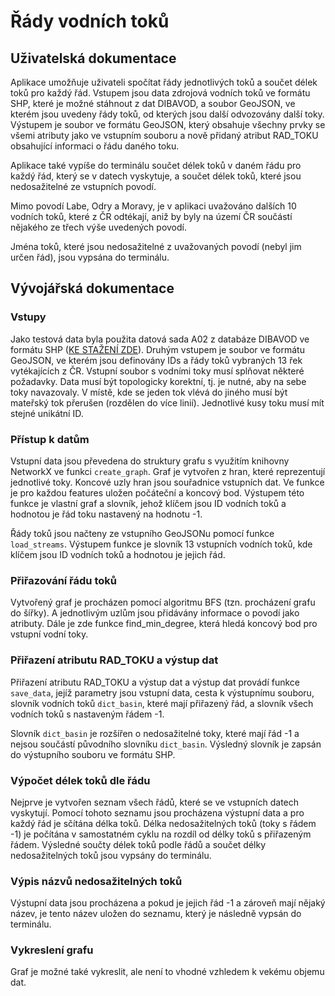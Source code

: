 # Řády vodních toků 
## Uživatelská dokumentace
Aplikace umožňuje uživateli spočítat řády jednotlivých toků a součet délek toků pro každý řád. Vstupem jsou data zdrojová vodních toků ve formátu SHP, které je možné stáhnout z dat DIBAVOD, a soubor GeoJSON, ve kterém jsou uvedeny řády toků, od kterých jsou další odvozovány další toky. Výstupem je soubor ve formátu GeoJSON, který obsahuje všechny prvky se všemi atributy jako ve vstupním souboru a nově přidaný atribut RAD_TOKU obsahující informaci o řádu daného toku.

Aplikace také vypíše do terminálu součet délek toků v daném řádu pro každý řád, který se v datech vyskytuje, a součet délek toků, které jsou nedosažitelné ze vstupních povodí.

Mimo povodí Labe, Odry a Moravy, je v aplikaci uvažováno dalších 10 vodních toků, které z ČR odtékají, aniž by byly na území ČR součástí nějakého ze třech výše uvedených povodí.

Jména toků, které jsou nedosažitelné z uvažovaných povodí (nebyl jim určen řád), jsou vypsána do terminálu. 

## Vývojářská dokumentace
### Vstupy
Jako testová data byla použita datová sada A02 z databáze DIBAVOD ve formátu SHP ([KE STAŽENÍ ZDE](https://www.dibavod.cz/index.php?id=27)). Druhým vstupem je soubor ve formátu GeoJSON, ve kterém jsou definovány IDs a řády toků vybraných 13 řek vytékajících z ČR. Vstupní soubor s vodními toky musí splňovat některé požadavky. Data musí být topologicky korektní, tj. je nutné, aby na sebe toky navazovaly. V místě, kde se jeden tok vlévá do jiného musí být mateřský tok přerušen (rozdělen do více linií). Jednotlivé kusy toku musí mít stejné unikátní ID. 

### Přístup k datům
Vstupní data jsou převedena do struktury grafu s využitím knihovny NetworkX ve funkci `create_graph`. Graf je vytvořen z hran, které reprezentují jednotlivé toky. Koncové uzly hran jsou souřadnice vstupních dat. Ve funkce je pro každou features uložen počáteční a koncový bod. Výstupem této funkce je vlastní graf a slovník, jehož klíčem jsou ID vodních toků a hodnotou je řád toku nastavený na hodnotu -1.

Řády toků jsou načteny ze vstupního GeoJSONu pomocí funkce `load_streams`. Výstupem funkce je slovník 13 vstupních vodních toků, kde klíčem jsou ID vodních toků a hodnotou je jejich řád.

### Přiřazování řádu toků
Vytvořený graf je procházen pomocí algoritmu BFS (tzn. procházení grafu do šířky). A jednotlivým uzlům jsou přidávány informace o povodí jako atributy. Dále je zde funkce find_min_degree, která hledá koncový bod pro vstupní vodní toky. 

### Přiřazení atributu RAD_TOKU a výstup dat
Přiřazení atributu RAD_TOKU a výstup dat a výstup dat provádí funkce `save_data`, jejíž parametry jsou vstupní data, cesta k výstupnímu souboru, slovník vodních toků `dict_basin`, které mají přiřazený řád, a slovník všech vodních toků s nastaveným řádem -1. 

Slovník `dict_basin` je rozšířen o nedosažitelné toky, které mají řád -1 a nejsou součástí původního slovníku `dict_basin`. Výsledný slovník je zapsán do výstupního souboru ve formátu SHP. 

### Výpočet délek toků dle řádu
Nejprve je vytvořen seznam všech řádů, které se ve vstupních datech vyskytují. Pomocí tohoto seznamu jsou procházena výstupní data a pro každý řád je sčítána délka toků. Délka nedosažitelných toků (toky s řádem -1) je počítána v samostatném cyklu na rozdíl od délky toků s přiřazeným řádem. Výsledné součty délek toků podle řádů a součet délky nedosažitelných toků jsou vypsány do terminálu. 

### Výpis názvů nedosažitelných toků
Výstupní data jsou procházena a pokud je jejich řád -1 a zároveň mají nějaký název, je tento název uložen do seznamu, který je následně vypsán do terminálu. 

### Vykreslení grafu
Graf je možné také vykreslit, ale není to vhodné vzhledem k vekému objemu dat. 



